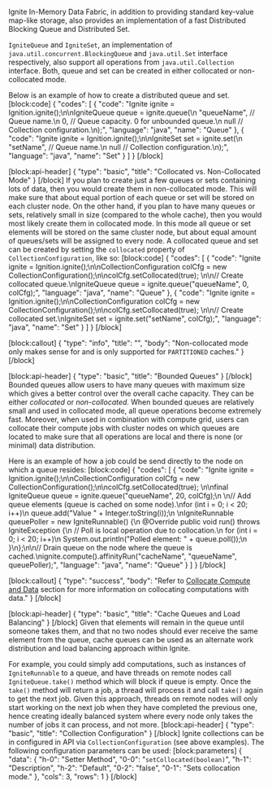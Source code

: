 Ignite In-Memory Data Fabric, in addition to providing standard key-value map-like storage, also provides an implementation of a fast Distributed Blocking Queue and Distributed Set.

`IgniteQueue` and `IgniteSet`, an implementation of `java.util.concurrent.BlockingQueue` and `java.util.Set` interface respectively,  also support all operations from `java.util.Collection` interface. Both, queue and set can be created in either collocated or non-collocated mode.

Below is an example of how to create a distributed queue and set.
[block:code]
{
  "codes": [
    {
      "code": "Ignite ignite = Ignition.ignite();\n\nIgniteQueue<String> queue = ignite.queue(\n    \"queueName\", // Queue name.\n    0,          // Queue capacity. 0 for unbounded queue.\n    null         // Collection configuration.\n);",
      "language": "java",
      "name": "Queue"
    },
    {
      "code": "Ignite ignite = Ignition.ignite();\n\nIgniteSet<String> set = ignite.set(\n    \"setName\", // Queue name.\n    null       // Collection configuration.\n);",
      "language": "java",
      "name": "Set"
    }
  ]
}
[/block]

[block:api-header]
{
  "type": "basic",
  "title": "Collocated vs. Non-Collocated Mode"
}
[/block]
If you plan to create just a few queues or sets containing lots of data, then you would create them in non-collocated mode. This will make sure that about equal portion of each queue or set will be stored on each cluster node. On the other hand, if you plan to have many queues or sets, relatively small in size (compared to the whole cache), then you would most likely create them in collocated mode. In this mode all queue or set elements will be stored on the same cluster node, but about equal amount of queues/sets will be assigned to every node.
A collocated queue and set can be created by setting the `collocated` property of `CollectionConfiguration`, like so:
[block:code]
{
  "codes": [
    {
      "code": "Ignite ignite = Ignition.ignite();\n\nCollectionConfiguration colCfg = new CollectionConfiguration();\n\ncolCfg.setCollocated(true); \n\n// Create collocated queue.\nIgniteQueue<String> queue = ignite.queue(\"queueName\", 0, colCfg);",
      "language": "java",
      "name": "Queue"
    },
    {
      "code": "Ignite ignite = Ignition.ignite();\n\nCollectionConfiguration colCfg = new CollectionConfiguration();\n\ncolCfg.setCollocated(true); \n\n// Create collocated set.\nIgniteSet<String> set = ignite.set(\"setName\", colCfg);",
      "language": "java",
      "name": "Set"
    }
  ]
}
[/block]

[block:callout]
{
  "type": "info",
  "title": "",
  "body": "Non-collocated mode only makes sense for and is only supported for `PARTITIONED` caches."
}
[/block]

[block:api-header]
{
  "type": "basic",
  "title": "Bounded Queues"
}
[/block]
Bounded queues allow users to have many queues with maximum size which gives a better control over the overall cache capacity. They can be either *collocated* or *non-collocated*. When bounded queues are relatively small and used in collocated mode, all queue operations become extremely fast. Moreover, when used in combination with compute grid, users can collocate their compute jobs with cluster nodes on which queues are located to make sure that all operations are local and there is none (or minimal) data distribution. 

Here is an example of how a job could be send directly to the node on which a queue resides:
[block:code]
{
  "codes": [
    {
      "code": "Ignite ignite = Ignition.ignite();\n\nCollectionConfiguration colCfg = new CollectionConfiguration();\n\ncolCfg.setCollocated(true); \n\nfinal IgniteQueue<String> queue = ignite.queue(\"queueName\", 20, colCfg);\n \n// Add queue elements (queue is cached on some node).\nfor (int i = 0; i < 20; i++)\n    queue.add(\"Value \" + Integer.toString(i));\n \nIgniteRunnable queuePoller = new IgniteRunnable() {\n    @Override public void run() throws IgniteException {\n        // Poll is local operation due to collocation.\n        for (int i = 0; i < 20; i++)\n            System.out.println(\"Polled element: \" + queue.poll());\n    }\n};\n\n// Drain queue on the node where the queue is cached.\nignite.compute().affinityRun(\"cacheName\", \"queueName\", queuePoller);",
      "language": "java",
      "name": "Queue"
    }
  ]
}
[/block]

[block:callout]
{
  "type": "success",
  "body": "Refer to [Collocate Compute and Data](doc:collocate-compute-and-data) section for more information on collocating computations with data."
}
[/block]

[block:api-header]
{
  "type": "basic",
  "title": "Cache Queues and Load Balancing"
}
[/block]
Given that elements will remain in the queue until someone takes them, and that no two nodes should ever receive the same element from the queue, cache queues can be used as an alternate work distribution and load balancing approach within Ignite. 

For example, you could simply add computations, such as instances of `IgniteRunnable` to a queue, and have threads on remote nodes call `IgniteQueue.take()`  method which will block if queue is empty. Once the `take()` method will return a job, a thread will process it and call `take()` again to get the next job. Given this approach, threads on remote nodes will only start working on the next job when they have completed the previous one, hence creating ideally balanced system where every node only takes the number of jobs it can process, and not more.
[block:api-header]
{
  "type": "basic",
  "title": "Collection Configuration"
}
[/block]
Ignite collections can be in configured in API via `CollectionConfiguration` (see above examples). The following configuration parameters can be used:
[block:parameters]
{
  "data": {
    "h-0": "Setter Method",
    "0-0": "`setCollocated(boolean)`",
    "h-1": "Description",
    "h-2": "Default",
    "0-2": "false",
    "0-1": "Sets collocation mode."
  },
  "cols": 3,
  "rows": 1
}
[/block]